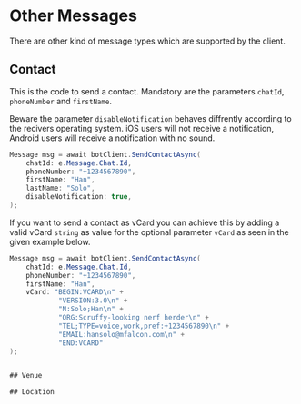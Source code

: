 # Other Messages

There are other kind of message types which are supported by the client.

## Contact

This is the code to send a contact. Mandatory are the parameters `chatId`, `phoneNumber` and `firstName`.

Beware the parameter `disableNotification` behaves diffrently according to the recivers operating system. iOS users will not receive a notification, Android users will receive a notification with no sound.

```c#
Message msg = await botClient.SendContactAsync(
    chatId: e.Message.Chat.Id,
    phoneNumber: "+1234567890",
    firstName: "Han",
    lastName: "Solo",
    disableNotification: true,
);
```

If you want to send a contact as vCard you can achieve  this by adding a valid vCard `string` as value for the optional parameter `vCard` as seen in the given example below. 

```c#
Message msg = await botClient.SendContactAsync(
    chatId: e.Message.Chat.Id,
    phoneNumber: "+1234567890",
    firstName: "Han",
    vCard: "BEGIN:VCARD\n" +
            "VERSION:3.0\n" +
            "N:Solo;Han\n" +
            "ORG:Scruffy-looking nerf herder\n" +
            "TEL;TYPE=voice,work,pref:+1234567890\n" +
            "EMAIL:hansolo@mfalcon.com\n" +
            "END:VCARD"
);


## Venue

## Location